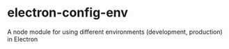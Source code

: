 # electron-config-env
A node module for using different environments (development, production) in Electron
